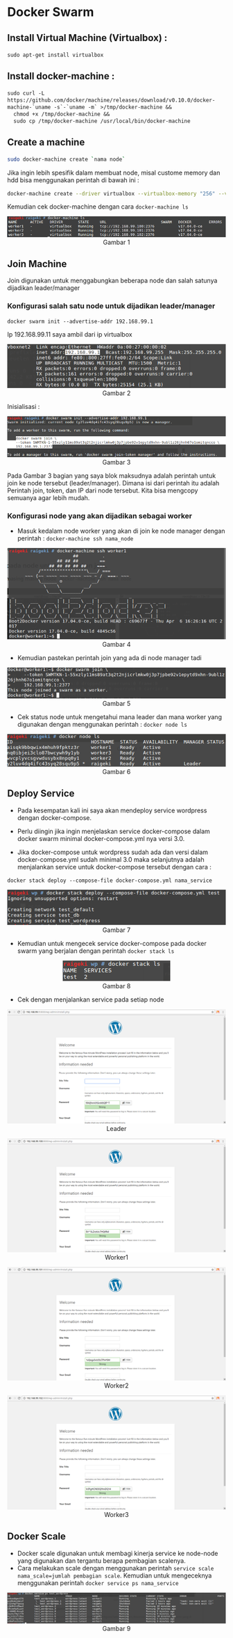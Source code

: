 # Docker Swarm
## Install Virtual Machine (Virtualbox) :
`sudo apt-get install virtualbox`

## Install docker-machine :
```
sudo curl -L https://github.com/docker/machine/releases/download/v0.10.0/docker-machine-`uname -s`-`uname -m` >/tmp/docker-machine &&
  chmod +x /tmp/docker-machine &&
  sudo cp /tmp/docker-machine /usr/local/bin/docker-machine
  ```
## Create a machine
~~~bash
sudo docker-machine create `nama node`
~~~
Jika ingin lebih spesifik dalam membuat node, misal custome memory dan hdd bisa menggunakan perintah di bawah ini :
~~~bash
docker-machine create --driver virtualbox --virtualbox-memory "256" --virtualbox-disk-size "1000" `nama node`
~~~

Kemudian cek docker-machine dengan cara `docker-machine ls`
<p align="center"><img src="images/1.png"/><br>Gambar 1</p>

## Join Machine
Join digunakan untuk menggabungkan beberapa node dan salah satunya dijadikan leader/manager

### Konfigurasi salah satu node untuk dijadikan leader/manager

```
docker swarm init --advertise-addr 192.168.99.1
```

Ip 192.168.99.11 saya ambil dari ip virtualbox
<p align="center"><img src="images/2.png"/><br>Gambar 2</p>

Inisialisasi :
<p align="center"><img src="images/3.png"/><br>Gambar 3</p>

Pada Gambar 3 bagian yang saya blok maksudnya adalah perintah untuk join ke node tersebut (leader/manager). Dimana isi dari perintah itu adalah Perintah join, token, dan IP dari node tersebut. Kita bisa mengcopy semuanya agar lebih mudah.

### Konfigurasi node yang akan dijadikan sebagai worker

- Masuk kedalam node worker yang akan di join ke node manager dengan perintah : `docker-machine ssh nama_node`
<p align="center"><img src="images/4.png"/><br>Gambar 4</p>

- Kemudian pastekan perintah join yang ada di node manager tadi

<p align="center"><img src="images/5.png"/><br>Gambar 5</p>

- Cek status node untuk mengetahui mana leader dan mana worker yang digunakan dengan menggunakan perintah : `docker node ls`

<p align="center"><img src="images/6.png"/><br>Gambar 6</p>

## Deploy Service
- Pada kesempatan kali ini saya akan mendeploy service wordpress dengan docker-compose.

- Perlu diingin jika ingin menjelaskan service docker-compose dalam docker swarm minimal docker-compose.yml nya versi 3.0.

- Jika docker-compose untuk wordpress sudah ada dan versi dalam docker-compose.yml sudah minimal 3.0 maka selanjutnya adalah menjalankan service untuk docker-compose tersebut dengan cara :
 ```
 docker stack deploy --compose-file docker-compose.yml nama_service
 ```
 <p align="center"><img src="images/7.png"/><br>Gambar 7</p>

- Kemudian untuk mengecek service docker-compose pada docker swarm yang berjalan dengan perintah `docker stack ls`
<p align="center"><img src="images/8.png"/><br>Gambar 8</p>

- Cek dengan menjalankan service pada setiap node
<p align="center"><img src="images/9.png"/><br>Leader</p>
<p align="center"><img src="images/10.png"/><br>Worker1</p>
<p align="center"><img src="images/11.png"/><br>Worker2</p>
<p align="center"><img src="images/12.png"/><br>Worker3</p>

## Docker Scale
- Docker scale digunakan untuk membagi kinerja service ke node-node yang digunakan dan tergantu berapa pembagian scalenya.
- Cara melakukan scale dengan menggunakan perintah `service scale nama_scale=jumlah pembagian scale`. Kemudian untuk mengeceknya menggunakan perintah `docker service ps nama_service`

<p align="center"><img src="images/13.png"/><br>Gambar 9</p>
